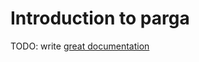 # Introduction to parga

TODO: write [great documentation](http://jacobian.org/writing/what-to-write/)
